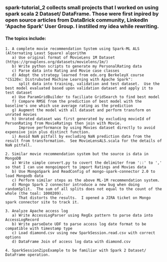 ### spark-tutorial_2 collects small projects that I worked on using spark scala 2 Dataset/ DataFrame.  Those were first inpired by open source articles from DataBrick community, LinkedIn 'Apache Spark' User Group.  I instilled my idea while rewriting. 
#### The topics include:
    1. A complete movie recommendation System using Spark-ML ALS (Alternating Least Square) algorithm 
       a) Use original format of MovieLens 1M Dataset (https://grouplens.org/datasets/movielens/1m/)
       b) Write python scripts to generate my PersonalRating data
       c) Parse data into Rating and Movie case classes
       d) Adopt the strategy learned from edx.org BerkeleyX course "CS120x: Distrubuted Machine Learning with Apache Spark":
          split data into training, validation and test dataset.  Use the best model evaluated based upon validation dataset and apply it to test dataset
       e) Use ParamGridBuilder to faciliate GridSearch to find best model
       f) Compare RMSE from the prediction of best model with the baseline's one which use average rating as the prediction
       g) Augment the model with all dataset and perform transform on unrated movies
       h) Unrated dataset was first generated by excluding movieId of PersonRating from MovieRatings then join with Movie.  
          Improve performance by using Movies dataset directly to avoid expensive join plus distinct function.
       i) Avoid NaN pitfall by excluding NaN prediction data from the result from transformation.  See MovieLensALS.scala for the details of NaN pitfall.   
 
    2. Similar movie recommendation system but the source is data in MongoDB
       a) Write simple convert.py to covert the delimiter from '::' to ',' so that I can use mongoimport to import Ratings and Movies data
       b) Use MongoSpark and ReadConfig of mongo-spark-connector 2.0 to load Mongodb data
       c) Perform similar steps as the above ML-1M recommendation system.
       d) Mongo Spark 2 connector introduce a new bug when doing randomSplit.  The sum of all splits does not equal to the count of the whole (the toal: 1000209).  
          That distorts the results.  I opened a JIRA ticket on Mongo spark connector site to track it.

    3. Analyze Apache access log
       a) Write AccessLogParser using RegEx pattern to parse data into AccessLogRecord 
       b) Write parseDate UDF to parse access log date format to be compatible with timestamp type 
       c) Load diamond.csv using new SparkSession.read.csv with correct options 
       d) DataFrame Join of access log data with diamond.csv

    4. SparkSessionZipsExample to be familiar with Spark 2 Dataset/ DataFrame operation.
